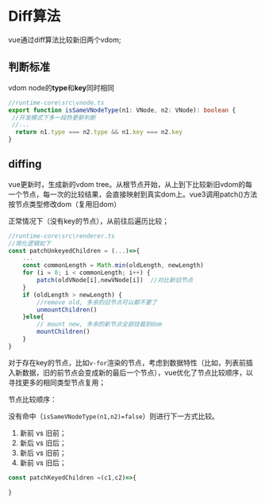 # Diff算法

vue通过diff算法比较新旧两个vdom;



## 判断标准

vdom node的**type**和**key**同时相同

```ts
//runtime-core\src\vnode.ts
export function isSameVNodeType(n1: VNode, n2: VNode): boolean {
 //开发模式下多一段热更新判断
 //...
  return n1.type === n2.type && n1.key === n2.key
}
```



## diffing

vue更新时，生成新的vdom tree。从根节点开始，从上到下比较新旧vdom的每一个节点，每一次的比较结果，会直接映射到真实dom上。vue3调用patch()方法按节点类型修改dom（复用旧dom）

正常情况下（没有key的节点），从前往后遍历比较；

```ts
//runtime-core\src\renderer.ts
//简化逻辑如下
const patchUnkeyedChildren = (...)=>{
    ...
    const commonLength = Math.min(oldLength, newLength)
    for (i = 0; i < commonLength; i++) {
        patch(oldVNode[i],newVNode[i])	//对比新旧节点
    }
    if (oldLength > newLength) {
        //remove old, 多余的旧节点可以都不要了
        unmountChildren()
    }else{
		// mount new, 多余的新节点全部挂载到dom
     	mountChildren()
    }
}
```



对于存在key的节点，比如`v-for`渲染的节点，考虑到数据特性（比如，列表前插入新数据，旧的前节点会变成新的最后一个节点），vue优化了节点比较顺序，以寻找更多的相同类型节点复用；

节点比较顺序：

没有命中（`isSameVNodeType(n1,n2)=false`）则进行下一方式比较。

1. 新前 vs 旧前；
2. 新后 vs 旧后；
3. 新后 vs 旧前；
4. 新前 vs 旧后；

```ts
const patchKeyedChildren =(c1,c2)=>{
    
}
```


